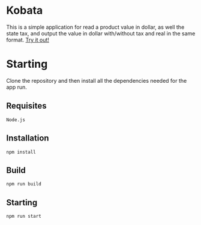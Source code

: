 # Kobata

This is a simple application for read a product value in dollar, as well the state tax, and output the value
in dollar with/without tax and real in the same format. [Try it out!](https://kobata.netlify.com/)

# Starting

Clone the repository and then install all the dependencies needed for the app run.

## Requisites

```
Node.js 
```

## Installation

```
npm install
```

## Build

```
npm run build
```

## Starting

```
npm run start 
```